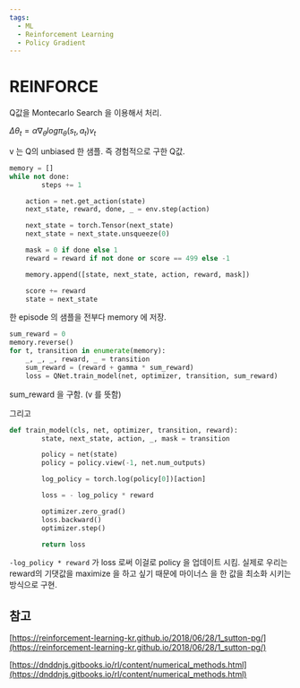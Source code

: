 ```yaml
---
tags:
  - ML
  - Reinforcement Learning
  - Policy Gradient
---
```


# REINFORCE

Q값을 Montecarlo Search 을 이용해서 처리.

$\Delta \theta_t = \alpha \nabla_{\theta}log\pi_{\theta}(s_t,a_t)v_t$

v 는 Q의 unbiased 한 샘플. 즉 경험적으로 구한 Q값.

  

```Python
memory = []
while not done:
		steps += 1

    action = net.get_action(state)
    next_state, reward, done, _ = env.step(action)

    next_state = torch.Tensor(next_state)
    next_state = next_state.unsqueeze(0)

    mask = 0 if done else 1
    reward = reward if not done or score == 499 else -1

    memory.append([state, next_state, action, reward, mask])

    score += reward
    state = next_state
```

한 episode 의 샘플을 전부다 memory 에 저장.

```Python
sum_reward = 0
memory.reverse()
for t, transition in enumerate(memory):
    _, _, _, reward, _ = transition
    sum_reward = (reward + gamma * sum_reward)
    loss = QNet.train_model(net, optimizer, transition, sum_reward)
```

sum_reward 을 구함. (v 를 뜻함)

그리고

```Python
def train_model(cls, net, optimizer, transition, reward):
        state, next_state, action, _, mask = transition

        policy = net(state)
        policy = policy.view(-1, net.num_outputs)

        log_policy = torch.log(policy[0])[action]

        loss = - log_policy * reward

        optimizer.zero_grad()
        loss.backward()
        optimizer.step()

        return loss
```

`-log_policy * reward` 가 loss 로써 이걸로 policy 을 업데이트 시킴. 실제로 우리는 reward의 기댓값을 maximize 을 하고 싶기 때문에 마이너스 을 한 값을 최소화 시키는 방식으로 구현.

## 참고

[https://reinforcement-learning-kr.github.io/2018/06/28/1_sutton-pg/](https://reinforcement-learning-kr.github.io/2018/06/28/1_sutton-pg/)

[https://dnddnjs.gitbooks.io/rl/content/numerical_methods.html](https://dnddnjs.gitbooks.io/rl/content/numerical_methods.html)